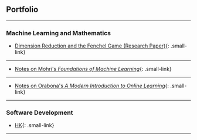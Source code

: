 <style>
    /* Define a class to style the smaller links */
    .small-link {
        font-size: 80%; /* You can adjust the percentage as needed */
    }
</style>


## Portfolio

---

### Machine Learning and Mathematics

- [Dimension Reduction and the Fenchel Game (Research Paper)](/sample_page){: .small-link}
---

- [Notes on Mohri's *Foundations of Machine Learning*](/sample_page){: .small-link} <!-- <img src="images/dummy_thumbnail.jpg?raw=true"/> -->
---

- [Notes on Orabona's *A Modern Introduction to Online Learning*](/pdf/sample_presentation.pdf){: .small-link}
---

### Software Development

- [HK](http://example.com/){: .small-link}

---




